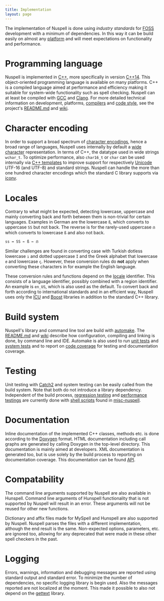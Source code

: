 ```yaml
---
title: Implementation
layout: page
---
```


The implementation of Nuspell is done using *industry standards* for [FOSS](https://en.wikipedia.org/wiki/Free_and_open-source_software) development with a minimum of dependencies. In this way it can be build easily on almost any [platform](https://en.wikipedia.org/wiki/Computing_platform) and will meet expectations on functionality and performance.


# Programming language

Nuspell is implemented in [C++](https://en.wikipedia.org/wiki/C%2B%2B), more specifically in version [C++14](https://en.wikipedia.org/wiki/C%2B%2B14). This object-oriented programming language is available on many platforms. C++ is a compiled language aimed at performance and efficiency making it suitable for system-wide functionality such as spell checking. Nuspell can at least be compiled with [GCC](https://en.wikipedia.org/wiki/GNU_Compiler_Collection) and [Clang](https://en.wikipedia.org/wiki/Clang). For more detailed technical information on development, platforms, [compilers](https://en.wikipedia.org/wiki/Compiler) and [code style](https://en.wikipedia.org/wiki/Programming_style), see the project's [README.md](https://github.com/nuspell/nuspell/blob/master/README.md) and [wiki](https://github.com/nuspell/nuspell/wiki).


# Character encoding

In order to support a broad spectrum of [character encodings](https://en.wikipedia.org/wiki/Character_encoding), hence a broad range of languages, Nuspell uses internally by default a [wide character](https://en.wikipedia.org/wiki/Wide_character) representation. In terms of C++, the datatype used in wide strings `wchar_t`. To optimize performance, also `char16_t` or `char` can be used internally via [C++ templates](https://en.wikipedia.org/wiki/Template_%28C%2B%2B%29) to improve support for respectively [Unicode](https://en.wikipedia.org/wiki/Unicode) UTF-16 (and UTF-8) and standard strings. Nuspell can handle the more than one hundred character encodings which the standard C library supports via [iconv](https://en.wikipedia.org/wiki/Iconv).


# Locales

Contrary to what might be expected, detecting lowercase, uppercase and mainly converting back and forth between them is non-trivial for certain languages. Examples in German are the lowercase `ß`, which converts to uppercase `SS` but not back. The reverse is for the rarely-used uppercase `ẞ` which converts to lowercase `ß` and also not back.

    ss ↔ SS ← ß ← ẞ

Similar challenges are found in converting case with Turkish dotless lowercase `ı` and dotted uppercase `İ` and the Greek alphabet that lowercase `σ` and lowercase `ς`. However, these conversion rules do **not** apply when converting these characters in for example the English language.

These conversion rules and functions depend on the [locale](https://en.wikipedia.org/wiki/Locale_%28computer_software%29) identifier. This consists of a language identifier, possibly combined with a region identifier. An example is `en_US`, which is also used as the default. To convert back and forth according to international standards and in an efficient way, Nuspell uses only the [ICU](https://en.wikipedia.org/wiki/International_Components_for_Unicode) and [Boost](https://en.wikipedia.org/wiki/Boost_%28C%2B%2B_libraries%29) libraries in addition to the standard C++ library.


# Build system

Nuspell's library and command line tool are build with [automake](https://en.wikipedia.org/wiki/Automake). The [README.md](https://github.com/nuspell/nuspell/blob/master/README.md) and [wiki](https://github.com/nuspell/nuspell/wiki) describe how configuration, compiling and linking is done, by command line and IDE. Automake is also used to run [unit tests](https://en.wikipedia.org/wiki/Unit_testing) and [system tests](https://en.wikipedia.org/wiki/System_testing) and to report on [code coverage](https://en.wikipedia.org/wiki/Code_coverage) for testing and documentation coverage.


# Testing

Unit testing with [Catch2](https://en.wikipedia.org/wiki/List_of_unit_testing_frameworks#C++) and system testing can be easily called from the build system. Note that both do not introduce a library dependency. Independent of the build process, [regression testing](https://en.wikipedia.org/wiki/Regression_testing) and [performance testings](https://en.wikipedia.org/wiki/Software_performance_testing) are currently done with [shell scripts](https://en.wikipedia.org/wiki/Shell_script) found in [misc-nuspell](https://github.com/nuspell/misc-nuspell).


# Documentation

Inline documentation of the implemented C++ classes, methods etc. is done according to the [Doxygen](https://en.wikipedia.org/wiki/Doxygen) format. HTML documentation including call graphs are generated by calling Doxygen in the top-level directory. This documentation is mainly aimed at developers. XML documentation is generated too, but is use solely by the build process to reporting on documentation coverage. This documentation can be found [API](/api/).


# Compatability

The command line arguments supported by Nuspell are also available in Hunspell. Command line arguments of Hunspell functionality that is not supported by Nuspell will result in an error. These arguments will not be reused for other new functions.

Dictionary and affix files made for MySpell and Hunspell are also supported by Nuspell. Nuspell parses the files with a different implementation, although the end result is the same. Non-expected options, parameters, etc. are ignored too, allowing for any deprecated that were made in these other spell checkers in the past.


# Logging

Errors, warnings, information and debugging messages are reported using standard output and standard error. To minimize the number of dependencies, no specific logging library is begin used. Also the messages reported are not localized at the moment. This made it possible to also not depend on the [gettext](https://en.wikipedia.org/wiki/Gettext) library.
